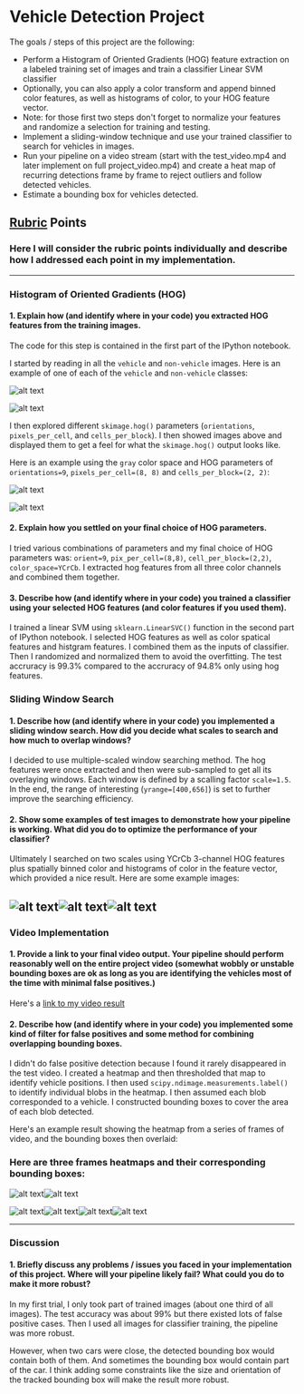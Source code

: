 # Vehicle Detection Project

The goals / steps of this project are the following:

* Perform a Histogram of Oriented Gradients (HOG) feature extraction on a labeled training set of images and train a classifier Linear SVM classifier
* Optionally, you can also apply a color transform and append binned color features, as well as histograms of color, to your HOG feature vector. 
* Note: for those first two steps don't forget to normalize your features and randomize a selection for training and testing.
* Implement a sliding-window technique and use your trained classifier to search for vehicles in images.
* Run your pipeline on a video stream (start with the test_video.mp4 and later implement on full project_video.mp4) and create a heat map of recurring detections frame by frame to reject outliers and follow detected vehicles.
* Estimate a bounding box for vehicles detected.

[//]: # "Image References"
[image1]: ./output_images/car.png
[image2]: ./output_images/notcar.png
[image3]: ./output_images/carhog.png
[image4]: ./output_images/notcarhog.png
[image5]: ./output_images/example1.png
[image6]: ./output_images/example2.png
[image7]: ./output_images/example3.png
[image8]: ./output_images/heat1.png
[image9]: ./output_images/bound1.png
[image10]: ./output_images/heat2.png
[image11]: ./output_images/bound2.png
[image12]: ./output_images/heat3.png
[image13]: ./output_images/bound3.png
[video1]: ./output_video.mp4

## [Rubric](https://review.udacity.com/#!/rubrics/513/view) Points
### Here I will consider the rubric points individually and describe how I addressed each point in my implementation.  

---
### Histogram of Oriented Gradients (HOG)

#### 1. Explain how (and identify where in your code) you extracted HOG features from the training images.

The code for this step is contained in the first part of the IPython notebook.  

I started by reading in all the `vehicle` and `non-vehicle` images.  Here is an example of one of each of the `vehicle` and `non-vehicle` classes:

![alt text][image1]

![alt text][image2]

I then explored different  `skimage.hog()` parameters (`orientations`, `pixels_per_cell`, and `cells_per_block`).  I then showed images above and displayed them to get a feel for what the `skimage.hog()` output looks like.

Here is an example using the `gray` color space and HOG parameters of `orientations=9`, `pixels_per_cell=(8, 8)` and `cells_per_block=(2, 2)`:

![alt text][image3]

![alt text][image4]

#### 2. Explain how you settled on your final choice of HOG parameters.

I tried various combinations of parameters and my final choice of HOG parameters was: `orient=9`, `pix_per_cell=(8,8)`, `cell_per_block=(2,2)`, `color_space=YCrCb`. I extracted hog features from all three color channels and combined them together. 

#### 3. Describe how (and identify where in your code) you trained a classifier using your selected HOG features (and color features if you used them).

I trained a linear SVM using `sklearn.LinearSVC()` function in the second part of IPython notebook. I selected HOG features as well as color spatical features and histgram features. I combined them as the inputs of classifier.  Then I randomized and normalized  them to avoid the overfitting. The test accruracy is 99.3% compared to the accruracy of 94.8% only using hog features. 

### Sliding Window Search

#### 1. Describe how (and identify where in your code) you implemented a sliding window search.  How did you decide what scales to search and how much to overlap windows?

I decided to use multiple-scaled window searching method.  The hog features were once extracted and then were sub-sampled to get all its overlaying windows. Each window is defined by a scalling factor `scale=1.5`. In the end, the range of interesting (`yrange=[400,656]`) is set to further improve the searching efficiency. 

#### 2. Show some examples of test images to demonstrate how your pipeline is working.  What did you do to optimize the performance of your classifier?

Ultimately I searched on two scales using YCrCb 3-channel HOG features plus spatially binned color and histograms of color in the feature vector, which provided a nice result.  Here are some example images:



![alt text][image5]![alt text][image6]![alt text][image7]
---

### Video Implementation

#### 1. Provide a link to your final video output.  Your pipeline should perform reasonably well on the entire project video (somewhat wobbly or unstable bounding boxes are ok as long as you are identifying the vehicles most of the time with minimal false positives.)
Here's a [link to my video result](./output_video.mp4)


#### 2. Describe how (and identify where in your code) you implemented some kind of filter for false positives and some method for combining overlapping bounding boxes.

I didn't do false positive detection because I found it rarely disappeared in the test video. I created a heatmap and then thresholded that map to identify vehicle positions.  I then used `scipy.ndimage.measurements.label()` to identify individual blobs in the heatmap.  I then assumed each blob corresponded to a vehicle.  I constructed bounding boxes to cover the area of each blob detected.  

Here's an example result showing the heatmap from a series of frames of video, and the bounding boxes then overlaid:

### Here are three frames heatmaps and their corresponding bounding boxes:

![alt text][image8]![alt text][image9]

![alt text][image10]![alt text][image11]![alt text][image12]![alt text][image13]



---

### Discussion

#### 1. Briefly discuss any problems / issues you faced in your implementation of this project.  Where will your pipeline likely fail?  What could you do to make it more robust?

In my first trial, I only took part of trained images (about one third of all images). The test accuracy was about 99% but there existed lots of false positive cases. Then I used all images for classifier training, the pipeline was more robust. 

However, when two cars were close, the detected bounding box would contain both of them. And sometimes the bounding box would contain part of the car. I think adding some constraints like the size and orientation of the tracked bounding box will make the result more robust. 

